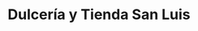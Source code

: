 ---
title: "Dulcería y Tienda San Luis"
url: /usulutan/dulceria-y-tienda-san-luis/
shop: Süßwaren
---